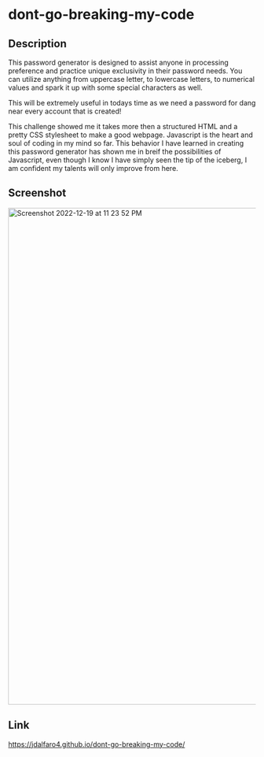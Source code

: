 # dont-go-breaking-my-code

## Description

This password generator is designed to assist anyone in processing preference and practice unique exclusivity in their password needs. You can utilize anything from uppercase letter, to lowercase letters, to numerical values and spark it up with some special characters as well. 

This will be extremely useful in todays time as we need a password for dang near every account that is created!

This challenge showed me it takes more then a structured HTML and a pretty CSS stylesheet to make a good webpage. Javascript is the heart and soul of coding in my mind so far. This behavior I have learned in creating this password generator has shown me in breif the possibilities of Javascript, even though I know I have simply seen the tip of the iceberg, I am confident my talents will only improve from here.

## Screenshot
<img width="1009" alt="Screenshot 2022-12-19 at 11 23 52 PM" src="https://user-images.githubusercontent.com/118412985/208590192-b4a490e7-c5bd-481d-b867-b6958fe66c72.png">

## Link
https://jdalfaro4.github.io/dont-go-breaking-my-code/